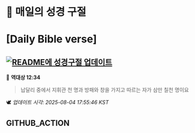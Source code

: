 # 🙏 매일의 성경 구절
# [Daily Bible verse]
## [![README에 성경구절 업데이트](https://github.com/DONGSUKA/first_test/actions/workflows/update-readme-bible.yml/badge.svg)](https://github.com/DONGSUKA/first_test/actions/workflows/update-readme-bible.yml)
<!-- START_BIBLE_VERSE -->
📖 **역대상 12:34**
> 납달리 중에서 지휘관 천 명과 방패와 창을 가지고 따르는 자가 삼만 칠천 명이요

🕊️ _업데이트 시각: 2025-08-04 17:55:46 KST_
  <!-- END_BIBLE_VERSE -->
## GITHUB_ACTION
